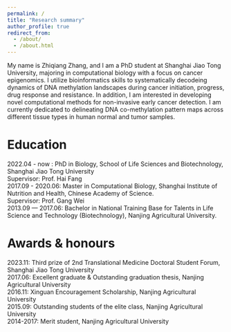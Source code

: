 ```yaml
---
permalink: /
title: "Research summary"
author_profile: true
redirect_from: 
  - /about/
  - /about.html
---
```


My name is Zhiqiang Zhang, and I am a PhD student at Shanghai Jiao Tong University, majoring in computational biology with a focus on cancer epigenomics. I utilize bioinformatics skills to systematically decodeing dynamics of DNA methylation landscapes during cancer initiation, progress, drug response and resistance. In addition, I am interested in developing novel computational methods for non-invasive early cancer detection. I am currently dedicated to delineating DNA co-methylation pattern maps across different tissue types in human normal and tumor samples.

Education
======
2022.04  -  now : PhD in Biology, School of Life Sciences and Biotechnology, Shanghai Jiao Tong University <br/>
                  Supervisor: Prof. Hai Fang <br/>
2017.09 - 2020.06: Master in Computational Biology, Shanghai Institute of Nutrition and Health, Chinese Academy of Science. <br/>
                  Supervisor: Prof. Gang Wei <br/>
2013.09 — 2017.06: Bachelor in National Training Base for Talents in Life Science and Technology (Biotechnology), Nanjing Agricultural University. <br/>

Awards & honours
======
2023.11: Third prize of 2nd Translational Medicine Doctoral Student Forum, Shanghai Jiao Tong University <br/>
2017.06: Excellent graduate & Outstanding graduation thesis, Nanjing Agricultural University <br/>
2016.11: Xinguan Encouragement Scholarship, Nanjing Agricultural University <br/>
2015.09: Outstanding students of the elite class, Nanjing Agricultural University <br/>
2014-2017: Merit student, Nanjing Agricultural University <br/>
